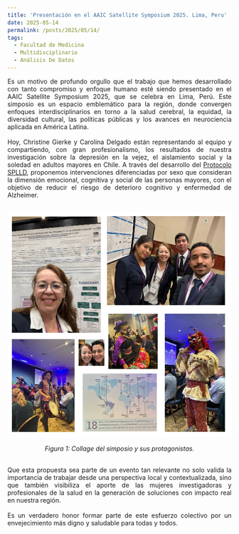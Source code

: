 ```yaml
---
title: 'Presentación en el AAIC Satellite Symposium 2025. Lima, Peru'
date: 2025-05-14
permalink: /posts/2025/05/14/
tags:
  - Facultad de Medicina 
  - Multidisciplinario
  - Análisis De Datos
---
```

<div style="text-align: justify;">Es un motivo de profundo orgullo que el trabajo que hemos desarrollado con tanto compromiso y enfoque humano esté siendo presentado en el AAIC Satellite Symposium 2025, que se celebra en Lima, Perú. Este simposio es un espacio emblemático para la región, donde convergen enfoques interdisciplinarios en torno a la salud cerebral, la equidad, la diversidad cultural, las políticas públicas y los avances en neurociencia aplicada en América Latina.</div>
<br>


<div style="text-align: justify;">Hoy, Christine Gierke y Carolina Delgado están representando al equipo y compartiendo, con gran profesionalismo, los resultados de nuestra investigación sobre la depresión en la vejez, el aislamiento social y la soledad en adultos mayores en Chile. A través del desarrollo del <a href="https://www.cec.uchile.cl/~canavarr/Posters/2025_AAIC_Toronto-Lima.pdf"  target="_blank">Protocolo SPLLD</a>, proponemos intervenciones diferenciadas por sexo que consideran la dimensión emocional, cognitiva y social de las personas mayores, con el objetivo de reducir el riesgo de deterioro cognitivo y enfermedad de Alzheimer.</div>
<br>
<p align="center">
  <p align="center">
  <img src="/files/2505_14.jpg" alt="Collage del simposio y sus protagonistas.">
</p>
<p align="center">
  <em>Figura 1: Collage del simposio y sus protagonistas.</em>
</p>
<br>
<div style="text-align: justify;">Que esta propuesta sea parte de un evento tan relevante no solo valida la importancia de trabajar desde una perspectiva local y contextualizada, sino que también visibiliza el aporte de las mujeres investigadoras y profesionales de la salud en la generación de soluciones con impacto real en nuestra región.</div>
<br>
<div style="text-align: justify;">Es un verdadero honor formar parte de este esfuerzo colectivo por un envejecimiento más digno y saludable para todas y todos. 
